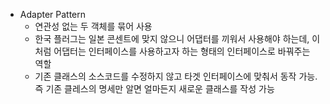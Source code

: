 - Adapter Pattern
    - 연관성 없는 두 객체를 묶어 사용
    - 한국 플러그는 일본 콘센트에 맞지 않으니 어댑터를 끼워서 사용해야 하는데, 이처럼 어댑터는 인터페이스를 사용하고자 하는 형태의 인터페이스로 바꿔주는 역할
    - 기존 클래스의 소스코드를 수정하지 않고 타겟 인터페이스에 맞춰서 동작 가능. 즉 기존 클레스의 명세만 알면 얼마든지 새로운 클래스를 작성 가능